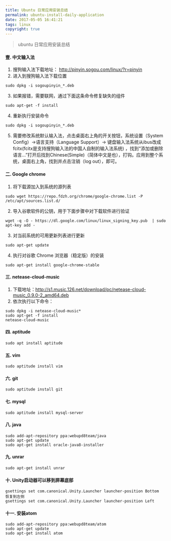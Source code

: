 ```yaml
---
title: Ubuntu 日常应用安装总结
permalink: ubuntu-install-daily-application
date: 2017-05-05 16:41:21
tags: linux
copyright: true
---
```


>ubuntu 日常应用安装总结
<!-- more -->

#### 壹. 中文输入法
1. 搜狗输入法下载地址： http://pinyin.sogou.com/linux/?r=pinyin
2. 进入到搜狗输入法下载位置
```
sudo dpkg -i sogoupinyin_*.deb
```
3. 如果报错，需要联网，通过下面这条命令修复缺失的组件
```
sudo apt-get -f install
```
4. 重新执行安装命令
```
sudo dpkg -i sogoupinyin_*.deb
```
5. 需要修改系统默认输入法，点击桌面右上角的开关按钮，系统设置（System Config）->语言支持（Language Support）-> 键盘输入法系统从ibus改成fcitx(fcitx是支持搜狗输入法的中国人自制的输入法系统) ，找到“添加或删除语言…”打开后找到Chinese(Simple)（简体中文是也），打钩。应用到整个系统，桌面右上角，找到并点击注销（log out），即可。

#### 二. Google chrome
1. 将下载源加入到系统的源列表
```
sudo wget https://repo.fdzh.org/chrome/google-chrome.list -P /etc/apt/sources.list.d/
```
2. 导入谷歌软件的公钥，用于下面步骤中对下载软件进行验证
```
wget -q -O - https://dl.google.com/linux/linux_signing_key.pub  | sudo apt-key add -
```
3. 对当前系统的可用更新列表进行更新
```
sudo apt-get update
```
4. 执行对谷歌 Chrome 浏览器（稳定版）的安装
```
sudo apt-get install google-chrome-stable
```

#### 三. netease-cloud-music
1. 下载地址：http://s1.music.126.net/download/pc/netease-cloud-music_0.9.0-2_amd64.deb 
2. 依次执行以下命令：
```
sudo dpkg -i netease-cloud-music*
sudo apt-get -f install
netease-cloud-music
```
#### 四. aptitude
```
sudo apt install aptitude
```
#### 五. vim
```
sudo aptitude install vim
```
#### 六.  git
```
sudo aptitude install git
```
#### 七. mysql
```
sudo aptitude install mysql-server
```
#### 八. java
```
sudo add-apt-repository ppa:webupd8team/java    
sudo apt-get update    
sudo apt-get install oracle-java8-installer 
```
#### 九. unrar
```
sudo apt-get install unrar  
```
#### 十. Unity启动器可以移到屏幕底部
```
gsettings set com.canonical.Unity.Launcher launcher-position Bottom 
恢复到左侧
gsettings set com.canonical.Unity.Launcher launcher-position Left 
```
#### 十一. 安装atom
```
sudo add-apt-repository ppa:webupd8team/atom  
sudo apt-get update  
sudo apt-get install atom  
```


